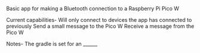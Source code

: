 Basic app for making a Bluetooth connection to a Raspberry Pi Pico W

Current capabilities-
Will only connect to devices the app has connected to previously
Send a small message to the Pico W
Receive a message from the Pico W

Notes-
The gradle is set for an ______
